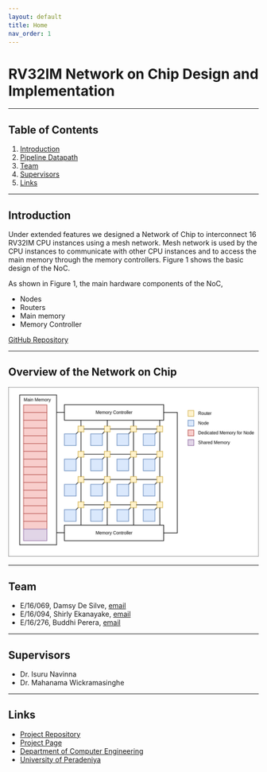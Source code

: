 ```yaml
---
layout: default
title: Home
nav_order: 1
---
```


# RV32IM Network on Chip Design and Implementation

---

## Table of Contents

1. [Introduction](#introduction)
2. [Pipeline Datapath](#pipeline-datapath)
3. [Team](#team)
4. [Supervisors](#supervisors)
5. [Links](#links)

---

## Introduction

Under extended features we designed a Network of Chip to interconnect 16 RV32IM CPU instances using a mesh network. Mesh network is used by the CPU instances to communicate with other CPU instances and to access the main memory through the memory controllers. Figure 1 shows the basic design of the NoC.

As shown in Figure 1, the main hardware components of the NoC,

- Nodes
- Routers
- Main memory
- Memory Controller

[GitHub Repository](https://github.com/cepdnaclk/e16-co502-RV32IM-NoC-implementation)

---

## Overview of the Network on Chip

![Overview](./images/overview.png)

---

## Team

- E/16/069, Damsy De Silve, [email](mailto:e16069@eng.pdn.ac.lk)
- E/16/094, Shirly Ekanayake, [email](mailto:e16094@eng.pdn.ac.lk)
- E/16/276, Buddhi Perera, [email](mailto:e16276@eng.pdn.ac.lk)

---

## Supervisors

- Dr. Isuru Navinna
- Dr. Mahanama Wickramasinghe

---

## Links

- [Project Repository](https://github.com/cepdnaclk/e16-co502-RV32IM-NoC-implementation)
- [Project Page](https://cepdnaclk.github.io/e16-co502-RV32IM-NoC-implementation/)
- [Department of Computer Engineering](http://www.ce.pdn.ac.lk/)
- [University of Peradeniya](https://eng.pdn.ac.lk/)
